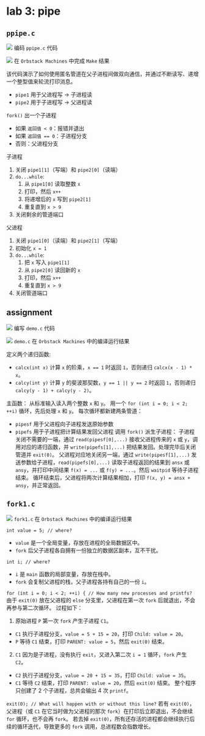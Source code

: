 # lab 3: pipe

## `ppipe.c`

![](./images/ppipe_c_code.png)
编码 `ppipe.c` 代码

![](./images/ppipe_c_res.png)
在 `Orbstack Machines` 中完成 `Make` 结果

该代码演示了如何使用匿名管道在父子进程间做双向通信，并通过不断读写、递增一个整型值来轮流打印消息。

- `pipe1` 用于父进程写 → 子进程读
- `pipe2` 用于子进程写 → 父进程读

`fork()` 出一个子进程
- 如果 `返回值 < 0`：报错并退出
- 如果 `返回值 == 0`：子进程分支
- 否则：父进程分支

子进程
1. 关闭 `pipe1[1]`（写端）和 `pipe2[0]`（读端）
2. `do...while`:
	1. 从 `pipe1[0]` 读取整数 `x`
	2. 打印，然后 `x++`
	3. 将递增后的 `x` 写到 `pipe2[1]`
	4. 重复直到 `x > 9`
3. 关闭剩余的管道端口

父进程
1. 关闭 `pipe1[0]`（读端）和 `pipe2[1]`（写端）
2. 初始化 `x = 1`
3. `do...while`:
	1. 把 `x` 写入 `pipe1[1]`
	2. 从 `pipe2[0]` 读回新的 `x`
	3. 打印，然后 `x++`
	4. 重复直到 `x > 9`
4. 关闭管道端口

## assignment

![](./images/assignment.png)
编写 `demo.c` 代码

![](./images/assignment_res.png)
`demo.c` 在 `Orbstack Machines` 中的编译运行结果

定义两个递归函数:
- `calcx(int x)` 计算 `x` 的阶乘，`x == 1` 时返回 `1`，否则递归 `calcx(x - 1) * x`。
- `calcy(int y)` 计算 `y` 的斐波那契数，`y == 1 || y == 2` 时返回 `1`，否则递归 `calcy(y - 1) + calcy(y - 2)`。

主函数：
从标准输入读入两个整数 `x` 和 `y`。
用一个 `for (int i = 0; i < 2; ++i)` 循环，先后处理 `x` 和 `y`。
每次循环都新建两条管道：
- `pipesf` 用于父进程向子进程发送原始参数
- `pipefs` 用于子进程把计算结果发回父进程
调用 `fork()` 派生子进程：
子进程关闭不需要的一端，通过 `read(pipesf[0],...)` 接收父进程传来的 `x` 或 `y`，调用对应的递归函数，并 `write(pipefs[1],...)` 把结果发回。处理完毕后关闭管道并 `exit(0)`。
父进程对应地关闭另一端，通过 `write(pipesf[1],...)` 发送参数给子进程，`read(pipefs[0],...)` 读取子进程返回的结果到 `ansx` 或 `ansy`，并打印中间结果 `f(x) = ...` 或 `f(y) = ...`。然后 `waitpid` 等待子进程结束。
循环结束后，父进程将两次计算结果相加，打印 `f(x, y) = ansx + ansy`，并正常返回。

## `fork1.c`

![](./images/fork1_res.png)
`fork1.c` 在 `Orbstack Machines` 中的编译运行结果

`int value = 5; // where?`
- `value` 是一个全局变量，存放在进程的全局数据区中。
- `fork` 后父子进程各自拥有一份独立的数据区副本，互不干扰。

`int i; // where?`
- `i` 是 `main` 函数的局部变量，存放在栈中。
- `fork` 会复制父进程的栈，父子进程各持有自己的一份 `i`。

`for (int i = 0; i < 2; ++i) { // How many new processes and printfs?`
由于 `exit(0)` 放在父进程的 `else` 分支里，父进程在第一次 `fork` 后就退出，不会再参与第二次循环。
过程如下：
1. 原始进程 `P` 第一次 `fork` 产生子进程 `C1`。
- `C1` 执行子进程分支，`value = 5 + 15 = 20`，打印 `Child: value = 20`。
- `P` 等待 `C1` 结束，打印 `PARENT: value = 5`，然后 `exit(0)` 结束。
2. `C1` 因为是子进程，没有执行 `exit`，又进入第二次 `i = 1` 循环，`fork` 产生 `C2`。
- `C2` 执行子进程分支，`value = 20 + 15 = 35`，打印 `Child: value = 35`。
- `C1` 等待 `C2` 结束，打印 `PARENT: value = 20`，然后 `exit(0)` 结束。
整个程序只创建了 $2$ 个子进程，总共会输出 $4$ 次 `printf`。

`exit(0); // What will happen with or without this line?`
若有 `exit(0)`，父进程（或 `C1` 在它当时做为父进程的那次 `fork`）在打印后立即退出，不会继续 `for` 循环，也不会再 `fork`。
若去掉 `exit(0)`，所有还存活的进程都会继续执行后续的循环迭代，导致更多的 `fork` 调用，总进程数会指数增长。